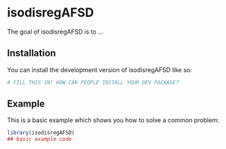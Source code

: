 
# isodisregAFSD

<!-- badges: start -->
<!-- badges: end -->

The goal of isodisregAFSD is to ...

## Installation

You can install the development version of isodisregAFSD like so:

``` r
# FILL THIS IN! HOW CAN PEOPLE INSTALL YOUR DEV PACKAGE?
```

## Example

This is a basic example which shows you how to solve a common problem:

``` r
library(isodisregAFSD)
## basic example code
```

